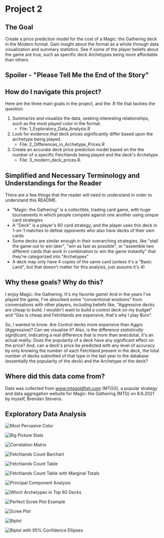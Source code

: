 # Project 2

## The Goal

Create a price prediction model for the cost of a Magic: the Gathering deck in the Modern format. Gain insight about the format as a whole through data visualization and summary statistics. See if some of the player beliefs about the game are true, such as specific deck Archetypes being more affordable than others.

## Spoiler - "Please Tell Me the End of the Story"



## How do I navigate this project?

Here are the three main goals in the project, and the .R file that tackles the question.

1. Summarize and visualize the data, seeking interesting relationships, such as the most played color in the format.
	+ File: 1_Exploratory_Data_Analysis.R
2. Look for evidence that deck prices significantly differ based upon the archetype being played.
	+ File: 2_Differences_in_Archetype_Prices.R
3. Create an accurate deck price prediction model based on the the number of a specific Fetchlands being played and the deck's Archetype.
	+ File: 3_modern_deck_prices.R.

## Simplified and Necessary Terminology and Understandings for the Reader

There are a few things that the reader will need to understand in order to understand this README.

* "Magic: the Gathering" is a collectible, trading card game, with huge tournaments in which people compete against one another using unique card strategies
* A "Deck" is a player's 60 card strategy, and the player uses this deck in 1-on-1 matches to defeat opponents who also have decks of their own cards
* Some decks are similar enough in their overarching strategies, like "stall the game out to win later", "win as fast as possible", or "assemble two different cards that work in combination to win the game instantly" that they're categorized into "Archetypes"
* A deck may only have 4 copies of the same card (unless it's a "Basic Land", but that doesn't matter for this analysis, just assume it's 4)
	
## Why these goals? Why do this?

I enjoy Magic: the Gathering. It's my favorite game! And in the years I've played the game, I've absorbed some "conventional wisdoms" from conversations with other players, including beliefs like, "Aggressive decks are cheap to build. I wouldn't want to build a control deck on my budget" and "Gas is cheap and Fetchlands are expensive, that's why I play Burn".

So, I wanted to know. Are Control decks more expensive than Aggro (Aggressive)? Can we visualize it? Also, is the difference *statistically significant*, indicating a real difference that is more than anecdotal, it's an actual reality. Does the popularity of a deck have any significant effect on the price? And, can a deck's price be predicted with any level of accuracy by only knowing the number of each Fetchland present in the deck, the total number of decks submitted of that type in the last year to the database (essentially the popularity of the deck) and the Archetype of the deck?

## Where did this data come from?

Data was collected from www.mtggoldfish.com (MTGG), a popular strategy and data aggregation website for Magic: the Gathering (MTG) on 8.6.2021 by myself, Brendan Stevens.

## Exploratory Data Analysis

![Most Pervasive Color](<https://github.com/bstevens00/Data-Science-Portfolio/blob/main/Project%202%20-%20Predict%20Cost%20of%20Modern%20Deck/images/1_Percent_of_Decks_with_This_Color.png> "Most Pervasive Color")



![Big Picture Stats](<https://github.com/bstevens00/Data-Science-Portfolio/blob/main/Project%202%20-%20Predict%20Cost%20of%20Modern%20Deck/images/1_Big_Picture_Stats.PNG> "Big Picture Stats")

![Correlation Matrix](<https://github.com/bstevens00/Data-Science-Portfolio/blob/main/Project%202%20-%20Predict%20Cost%20of%20Modern%20Deck/images/1_Correlation_Matrix.png> "Correlation Matrix")

![Fetchlands Count Barchart](<https://github.com/bstevens00/Data-Science-Portfolio/blob/main/Project%202%20-%20Predict%20Cost%20of%20Modern%20Deck/images/1_Fetchland_Counts_Barchart.png> "Fetchlands Count Barchart")

![Fetchlands Count Table](<https://github.com/bstevens00/Data-Science-Portfolio/blob/main/Project%202%20-%20Predict%20Cost%20of%20Modern%20Deck/images/1_Fetchland_Counts_Table.PNG> "Fetchlands Count Table")

![Fetchlands Count Table with Marginal Totals](<https://github.com/bstevens00/Data-Science-Portfolio/blob/main/Project%202%20-%20Predict%20Cost%20of%20Modern%20Deck/images/1_Fetchland_Counts_Table_with_Marginal_Totals.PNG> "Fetchlands Count Table with Marginal Totals")

![Principal Component Analysis](<https://github.com/bstevens00/Data-Science-Portfolio/blob/main/Project%202%20-%20Predict%20Cost%20of%20Modern%20Deck/images/1_Principal_Component_Analysis.png> "Principal Component Analysis")

![Which Archetypes in Top 60 Decks](<https://github.com/bstevens00/Data-Science-Portfolio/blob/main/Project%202%20-%20Predict%20Cost%20of%20Modern%20Deck/images/1_Which_Archetypes_in_Top_60.png> "Which Archetypes in Top 60 Decks")

![Perfect Scree Plot Example](<https://github.com/bstevens00/Data-Science-Portfolio/blob/main/Project%202%20-%20Predict%20Cost%20of%20Modern%20Deck/images/Perfect_Scree_Plot_Elbow.jpeg> "Perfect Scree Plot Example")

![Scree Plot](<https://github.com/bstevens00/Data-Science-Portfolio/blob/main/Project%202%20-%20Predict%20Cost%20of%20Modern%20Deck/images/1_Scree_Plot.png> "Scree Plot")

![Biplot](<https://github.com/bstevens00/Data-Science-Portfolio/blob/main/Project%202%20-%20Predict%20Cost%20of%20Modern%20Deck/images/1_Biplot.png> "Biplot")

![Biplot with 95% Confidence Ellipses](<https://github.com/bstevens00/Data-Science-Portfolio/blob/main/Project%202%20-%20Predict%20Cost%20of%20Modern%20Deck/images/1_Biplot_95_Confidence_Ellipses.png> "Biplot with 95% Confidence Ellipses")
